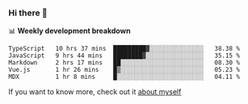 ### Hi there 👋

<!--
**HondryTravis/HondryTravis** is a ✨ _special_ ✨ repository because its `README.md` (this file) appears on your GitHub profile.

Here are some ideas to get you started:

- 🔭 I’m currently working on ...
- 🌱 I’m currently learning ...
- 👯 I’m looking to collaborate on ...
- 🤔 I’m looking for help with ...
- 💬 Ask me about ...
- 📫 How to reach me: ...
- 😄 Pronouns: ...
- ⚡ Fun fact: ...
-->

<!-- [![travis's github stats](https://github-readme-stats.vercel.app/api?username=HondryTravis)](https://github.com/anuraghazra/github-readme-stats)  -->
<!-- ![travis's github stats](https://github-readme-stats.anuraghazra1.vercel.app/api/top-langs/?username=HondryTravis&theme=nord&layout=compact) -->

📊 **Weekly development breakdown**

<!--START_SECTION:waka-->
```text
TypeScript   10 hrs 37 mins  █████████▓░░░░░░░░░░░░░░░   38.38 % 
JavaScript   9 hrs 44 mins   ████████▓░░░░░░░░░░░░░░░░   35.15 % 
Markdown     2 hrs 17 mins   ██░░░░░░░░░░░░░░░░░░░░░░░   08.30 % 
Vue.js       1 hr 26 mins    █▒░░░░░░░░░░░░░░░░░░░░░░░   05.23 % 
MDX          1 hr 8 mins     █░░░░░░░░░░░░░░░░░░░░░░░░   04.11 % 
```
<!--END_SECTION:waka-->

If you want to know more, check out it [about myself](https://hondrytravis.github.io/)
